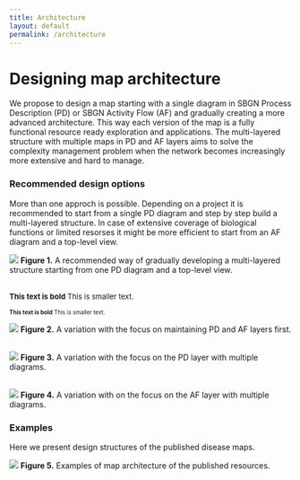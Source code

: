 ```yaml
---
title: Architecture
layout: default
permalink: /architecture
---
```


# Designing map architecture

We propose to design a map starting with a single diagram in SBGN Process Description (PD) or SBGN Activity Flow (AF) and gradually creating a more advanced architecture. This way each version of the map is a fully functional resource ready exploration and applications. The multi-layered structure with multiple maps in PD and AF layers aims to solve the complexity management problem when the network becomes increasingly more extensive and hard to manage.

### Recommended design options

More than one approch is possible. Depending on a project it is recommended to start from a single PD diagram and step by step build a multi-layered structure. In case of extensive coverage of biological functions or limited resorses it might be more efficient to start from an AF diagram and a top-level view.

![](../images/guidelines/design1.png)
**Figure 1.** A recommended way of gradually developing a multi-layered structure starting from one PD diagram and a top-level view.
<br/>
<br/> 

<font size="-1"><b>This text is bold</b> This is smaller text.</font>

<font size="-2"><b>This text is bold</b> This is smaller text.</font>

![](../images/guidelines/design1.png)
**Figure 2.** A variation with the focus on maintaining PD and AF layers first.
<br/>
<br/>

![](../images/guidelines/design2.png)
**Figure 3.** A variation with the focus on the PD layer with multiple diagrams.
<br/>
<br/>

![](../images/guidelines/design3.png)
**Figure 4.** A variation with on the focus on the AF layer with multiple diagrams.
<br/>

### Examples

Here we present design structures of the published disease maps. 

![](../images/guidelines/7maps.png)
**Figure 5.** Examples of map architecture of the published resources.

